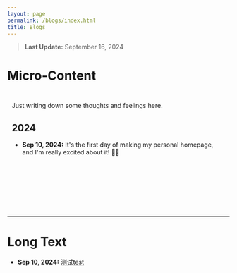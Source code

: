 ```yaml
---
layout: page
permalink: /blogs/index.html
title: Blogs
---
```


> **Last Update:** September 16, 2024

# Micro-Content

<div style="height: 250px; overflow-y: scroll; border: 0px solid #ccc; padding: 10px;">

  <p>Just writing down some thoughts and feelings here.</p>
  
  <h2>2024</h2>

  <ul>
    <li>
      <strong>Sep 10, 2024:</strong> It's the first day of making my personal homepage, and I'm really excited about it! 🎉🎉
    </li>
    
  </ul>
</div>


---

# Long Text

- **Sep 10, 2024:** [测试test](https://wujie3375.github.io\blogs\test.md)